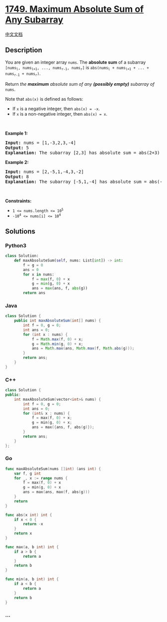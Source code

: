 # [1749. Maximum Absolute Sum of Any Subarray](https://leetcode.com/problems/maximum-absolute-sum-of-any-subarray)

[中文文档](/solution/1700-1799/1749.Maximum%20Absolute%20Sum%20of%20Any%20Subarray/README.md)

## Description

<p>You are given an integer array <code>nums</code>. The <strong>absolute sum</strong> of a subarray <code>[nums<sub>l</sub>, nums<sub>l+1</sub>, ..., nums<sub>r-1</sub>, nums<sub>r</sub>]</code> is <code>abs(nums<sub>l</sub> + nums<sub>l+1</sub> + ... + nums<sub>r-1</sub> + nums<sub>r</sub>)</code>.</p>

<p>Return <em>the <strong>maximum</strong> absolute sum of any <strong>(possibly empty)</strong> subarray of </em><code>nums</code>.</p>

<p>Note that <code>abs(x)</code> is defined as follows:</p>

<ul>
	<li>If <code>x</code> is a negative integer, then <code>abs(x) = -x</code>.</li>
	<li>If <code>x</code> is a non-negative integer, then <code>abs(x) = x</code>.</li>
</ul>

<p>&nbsp;</p>
<p><strong class="example">Example 1:</strong></p>

<pre>
<strong>Input:</strong> nums = [1,-3,2,3,-4]
<strong>Output:</strong> 5
<strong>Explanation:</strong> The subarray [2,3] has absolute sum = abs(2+3) = abs(5) = 5.
</pre>

<p><strong class="example">Example 2:</strong></p>

<pre>
<strong>Input:</strong> nums = [2,-5,1,-4,3,-2]
<strong>Output:</strong> 8
<strong>Explanation:</strong> The subarray [-5,1,-4] has absolute sum = abs(-5+1-4) = abs(-8) = 8.
</pre>

<p>&nbsp;</p>
<p><strong>Constraints:</strong></p>

<ul>
	<li><code>1 &lt;= nums.length &lt;= 10<sup>5</sup></code></li>
	<li><code>-10<sup>4</sup> &lt;= nums[i] &lt;= 10<sup>4</sup></code></li>
</ul>

## Solutions

<!-- tabs:start -->

### **Python3**

```python
class Solution:
    def maxAbsoluteSum(self, nums: List[int]) -> int:
        f = g = 0
        ans = 0
        for x in nums:
            f = max(f, 0) + x
            g = min(g, 0) + x
            ans = max(ans, f, abs(g))
        return ans
```

### **Java**

```java
class Solution {
    public int maxAbsoluteSum(int[] nums) {
        int f = 0, g = 0;
        int ans = 0;
        for (int x : nums) {
            f = Math.max(f, 0) + x;
            g = Math.min(g, 0) + x;
            ans = Math.max(ans, Math.max(f, Math.abs(g)));
        }
        return ans;
    }
}
```

### **C++**

```cpp
class Solution {
public:
    int maxAbsoluteSum(vector<int>& nums) {
        int f = 0, g = 0;
        int ans = 0;
        for (int& x : nums) {
            f = max(f, 0) + x;
            g = min(g, 0) + x;
            ans = max({ans, f, abs(g)});
        }
        return ans;
    }
};
```

### **Go**

```go
func maxAbsoluteSum(nums []int) (ans int) {
	var f, g int
	for _, x := range nums {
		f = max(f, 0) + x
		g = min(g, 0) + x
		ans = max(ans, max(f, abs(g)))
	}
	return
}

func abs(x int) int {
	if x < 0 {
		return -x
	}
	return x
}

func max(a, b int) int {
	if a > b {
		return a
	}
	return b
}

func min(a, b int) int {
	if a < b {
		return a
	}
	return b
}
```

### **...**

```

```

<!-- tabs:end -->
